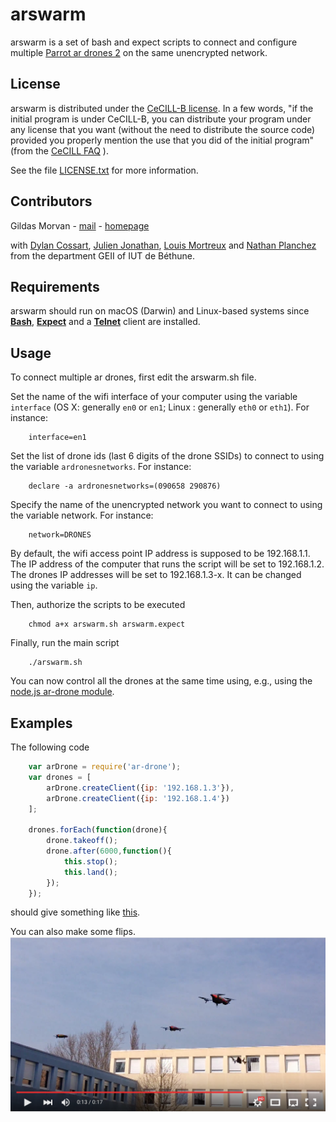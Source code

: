# arswarm

arswarm is a set of bash and expect scripts to connect and configure multiple [Parrot ar drones 2](http://ardrone2.parrot.com/) on the same unencrypted network.

##  License

arswarm is distributed under the [CeCILL-B license](http://cecill.info). In a few words, "if the initial program is under CeCILL-B, you can distribute your program under any license that you want (without the need to distribute the source code) provided you properly mention the use that you did of the initial program" (from the [CeCILL FAQ](http://www.cecill.info/faq.en.html#differences) ).

See the file  [LICENSE.txt](LICENSE.txt) for more information.

## Contributors

Gildas Morvan - [mail](mailto:gildas.morvan@univ-artois.fr) - [homepage](http://www.lgi2a.univ-artois.fr/~morvan/)

with [Dylan Cossart](mailto:dylan_cossart@ens.univ-artois.fr), [Julien Jonathan](mailto:julien_jonathan@ens.univ-artois.fr), [Louis Mortreux](mailto:louis_mortreux@ens.univ-artois.fr) and [Nathan Planchez](mailto:nathan_planchez@ens.univ-artois.fr) from the department GEII of IUT de Béthune.

## Requirements

arswarm should run on macOS (Darwin) and Linux-based systems since **[Bash](http://tiswww.case.edu/php/chet/bash/bashtop.html)**, **[Expect](http://expect.sourceforge.net/)** and a **[Telnet](http://en.wikipedia.org/wiki/Telnet)** client are installed.


## Usage

To connect multiple ar drones, first edit the arswarm.sh file.
	
Set the name of the wifi interface of your computer using the variable `interface` (OS X: generally `en0` or `en1`; Linux : generally `eth0` or `eth1`). For instance: 


		interface=en1

Set the list of drone ids (last 6 digits of the drone  SSIDs) to connect to using the variable `ardronesnetworks`. For instance:

		declare -a ardronesnetworks=(090658 290876)

Specify the name of the unencrypted network you want to connect to using the variable network. For instance:

		network=DRONES

By default, the wifi access point IP address is supposed to be 192.168.1.1. The IP address of the computer that runs the script will be set to 192.168.1.2.
The drones IP addresses will be set to 192.168.1.3-x. It can be changed using the variable `ip`.

Then, authorize the scripts to be executed
	
        chmod a+x arswarm.sh arswarm.expect


Finally, run the main script

        ./arswarm.sh

You can now control all the drones at the same time using, e.g., using the [node.js ar-drone module](http://nodecopter.com/).

## Examples

The following code

```js
    var arDrone = require('ar-drone');
    var drones = [
        arDrone.createClient({ip: '192.168.1.3'}),
        arDrone.createClient({ip: '192.168.1.4'})
    ];
            
    drones.forEach(function(drone){
        drone.takeoff();
        drone.after(6000,function(){
            this.stop();
            this.land();
        });
    });
```

should give something like [this](example.mp4).


You can also make some flips.
[![ScreenShot](video.png)](https://youtu.be/y831UM1GfXM)
